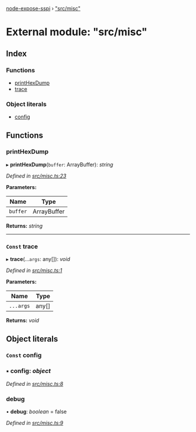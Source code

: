 [node-expose-sspi](../README.md) › ["src/misc"](_src_misc_.md)

# External module: "src/misc"

## Index

### Functions

* [printHexDump](_src_misc_.md#printhexdump)
* [trace](_src_misc_.md#const-trace)

### Object literals

* [config](_src_misc_.md#const-config)

## Functions

###  printHexDump

▸ **printHexDump**(`buffer`: ArrayBuffer): *string*

*Defined in [src/misc.ts:23](https://github.com/jlguenego/node-expose-sspi/blob/106f69c/src/misc.ts#L23)*

**Parameters:**

Name | Type |
------ | ------ |
`buffer` | ArrayBuffer |

**Returns:** *string*

___

### `Const` trace

▸ **trace**(...`args`: any[]): *void*

*Defined in [src/misc.ts:1](https://github.com/jlguenego/node-expose-sspi/blob/106f69c/src/misc.ts#L1)*

**Parameters:**

Name | Type |
------ | ------ |
`...args` | any[] |

**Returns:** *void*

## Object literals

### `Const` config

### ▪ **config**: *object*

*Defined in [src/misc.ts:8](https://github.com/jlguenego/node-expose-sspi/blob/106f69c/src/misc.ts#L8)*

###  debug

• **debug**: *boolean* = false

*Defined in [src/misc.ts:9](https://github.com/jlguenego/node-expose-sspi/blob/106f69c/src/misc.ts#L9)*
